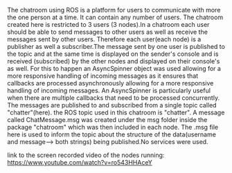The chatroom using ROS is a platform for users to communicate with more the one person at a time. It can contain any number of users. The chatroom created here is restricted to 3 users (3 nodes).In a chatroom each user should be able to send messages to other users as well as receive the messages sent by other users. Therefore each user(each node) is a publisher as well a subscriber.The message sent by one user is published to the topic and at the same time is displayed on the sender's console and is received (subscribed) by the other nodes and displayed on their console's as well. For this to happen an AsyncSpinner object was used allowing for a more responsive handling of incoming messages as it ensures that callbacks are processed asynchronously allowing for a more responsive handling of incoming messages. An AsyncSpinner is particularly useful when there are multiple callbacks that need to be processed concurrently.
The messages are published to and subscribed from a single topic called "chatter"(here). the ROS topic used in this chatroom is "chatter". A message called ChatMessage.msg was created under the msg folder inside the package "chatroom" which was then included in each node. The .msg file here is  used to inform the topic about the structure of the data(username and message--> both strings) being published.No services were used. 

link to the screen recorded video of the nodes running: https://www.youtube.com/watch?v=ro543HHAceY

 

